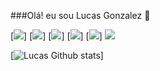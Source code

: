 ###Olá! eu sou Lucas Gonzalez 👋

[![](https://img.shields.io/badge/Python-3776AB?style=for-the-badge&logo=python&logoColor=white)]
[![](https://img.shields.io/badge/HTML5-E34F26?style=for-the-badge&logo=html5&logoColor=white)]
[![](https://img.shields.io/badge/CSS3-1572B6?style=for-the-badge&logo=css3&logoColor=white)]
[![](https://img.shields.io/badge/JavaScript-F7DF1E?style=for-the-badge&logo=javascript&logoColor=black)]
[![](https://img.shields.io/badge/MySQL-00000F?style=for-the-badge&logo=mysql&logoColor=white)]
[![](https://img.shields.io/badge/LinkedIn-0077B5?style=for-the-badge&logo=linkedin&logoColor=white)](https://www.linkedin.com/in/lucas-gonzalez-b99a6b264/)

[![Lucas Github stats](https://github-readme-stats.vercel.app/api?username=LucasSouzaGO&show_icons=true&theme=radical)]
